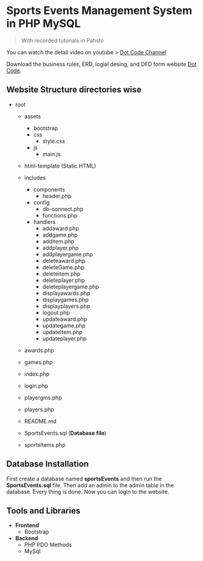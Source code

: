 # Sports Events Management System in PHP MySQL

> With recorded tutorials in Pahsto

You can watch the detail video on youtube > [Dot Code Channel](https://youtube.com/playlist?list=PL45u2-07wFlJs86tJSnzWXKLdoXXb4BP4)

Download the business rules, ERD, logial desing, and DFD form  website [Dot Code](https://dotcodeofficial.com).

## Website Structure directories wise

- root
  
    - assets
        - bootstrap
        - css
            - style.css
        - js
            - main.js
    - html-template (Static HTML)
    - includes
        - components
            - header.php
        - config
            - db-connect.php
            - functions.php
        - handlers
            - addaward.php
            - addgame.php
            - additem.php
            - addplayer.php
            - addplayergame.php
            - deleteaward.php
            - deleteGame.php
            - deleteitem.php
            - deleteplayer.php
            - deleteplayergame.php
            - displayawards.php
            - displaygames.php
            - displayplayers.php
            - logout.php
            - updateaward.php
            - updategame.php
            - updateItem.php
            - updateplayer.php
  
  - awards.php
  - games.php
  - index.php
  - login.php
  - playergms.php
  - players.php
  - README.md
  - SportsEvents.sql (__Database file__)
  - sportsItems.php

## Database Installation

First create a database named __sportsEvents__ and then run the __SportsEvents.sql__ file.
Then add an admin to the admin table in the database.
Every thing is done. Now you can login to the website.

## Tools and Libraries

- __Frontend__
  - Bootstrap
- __Backend__
  - PHP PDO Methods
  - MySql
